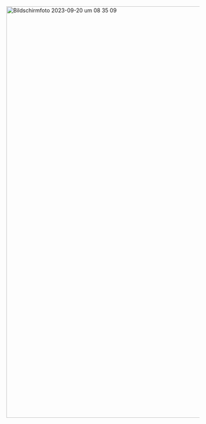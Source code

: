 <img width="1073" alt="Bildschirmfoto 2023-09-20 um 08 35 09" src="https://github.com/tueftelPark/Einfuehrung/assets/113671718/748e3807-ce4f-4e8c-b209-807e03311c6f">

